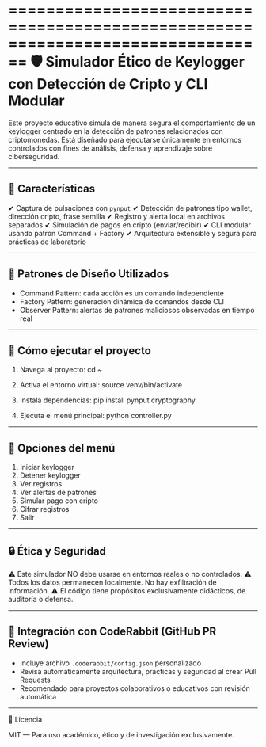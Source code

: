 ================================================================================
🛡️ Simulador Ético de Keylogger con Detección de Cripto y CLI Modular
================================================================================

Este proyecto educativo simula de manera segura el comportamiento de un keylogger
centrado en la detección de patrones relacionados con criptomonedas. Está diseñado
para ejecutarse únicamente en entornos controlados con fines de análisis, defensa
y aprendizaje sobre ciberseguridad.

--------------------------------------------------------------------------------
🎯 Características
--------------------------------------------------------------------------------

✔ Captura de pulsaciones con `pynput`
✔ Detección de patrones tipo wallet, dirección cripto, frase semilla
✔ Registro y alerta local en archivos separados
✔ Simulación de pagos en cripto (enviar/recibir)
✔ CLI modular usando patrón Command + Factory
✔ Arquitectura extensible y segura para prácticas de laboratorio

--------------------------------------------------------------------------------
🧠 Patrones de Diseño Utilizados
--------------------------------------------------------------------------------

- Command Pattern: cada acción es un comando independiente
- Factory Pattern: generación dinámica de comandos desde CLI
- Observer Pattern: alertas de patrones maliciosos observadas en tiempo real

--------------------------------------------------------------------------------
🚀 Cómo ejecutar el proyecto
--------------------------------------------------------------------------------

1. Navega al proyecto:
   cd ~

2. Activa el entorno virtual:
   source venv/bin/activate

3. Instala dependencias:
   pip install pynput cryptography

4. Ejecuta el menú principal:
   python controller.py

--------------------------------------------------------------------------------
🧪 Opciones del menú
--------------------------------------------------------------------------------

1. Iniciar keylogger
2. Detener keylogger
3. Ver registros
4. Ver alertas de patrones
5. Simular pago con cripto
6. Cifrar registros
0. Salir

--------------------------------------------------------------------------------
🔒 Ética y Seguridad
--------------------------------------------------------------------------------

⚠ Este simulador NO debe usarse en entornos reales o no controlados.
⚠ Todos los datos permanecen localmente. No hay exfiltración de información.
⚠ El código tiene propósitos exclusivamente didácticos, de auditoría o defensa.

--------------------------------------------------------------------------------
🤖 Integración con CodeRabbit (GitHub PR Review)
--------------------------------------------------------------------------------

- Incluye archivo `.coderabbit/config.json` personalizado
- Revisa automáticamente arquitectura, prácticas y seguridad al crear Pull Requests
- Recomendado para proyectos colaborativos o educativos con revisión automática

--------------------------------------------------------------------------------
📜 Licencia

MIT — Para uso académico, ético y de investigación exclusivamente.
